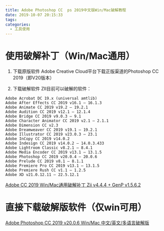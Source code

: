 ```yaml
---
title: Adobe Photoshop CC  ps 2019中文版Win/Mac破解教程
date: 2019-10-07 20:15:33
tags:
categories:
  - 工具使用
---
```


# 使用破解补丁（Win/Mac通用）

1. 下载原版软件
  Adobe Creative Cloud平台下载正版渠道的Photoshop CC 2019（即V20版本）
  
2. 下载破解软件
  ZII目前可以破解的软件：
```
Adobe Acrobat DC 19.x (universal amtlib)
Adobe After Effects CC 2019 v16.1 – 16.1.3
Adobe Animate CC 2019 v19.2 – 19.2.1
Adobe Audition CC 2019 v12.1 – 12.1.4
Adobe Bridge CC 2019 v9.0.3 – 9.1
Adobe Character Animator CC 2019 v2.1 – 2.1.1
Adobe Dimension CC v2.3
Adobe Dreamweaver CC 2019 v19.1 – 19.2.1
Adobe Illustrator CC 2019 v23.0.3 – 23.1
Adobe InCopy CC 2019 v14.0.2
Adobe Indesign CC 2019 v14.0.2 – 14.0.3.433
Adobe Lightroom Classic v8.2.1 – 8.4.1
Adobe Media Encoder CC 2019 v13.1 – 13.1.5
Adobe Photoshop CC 2019 v20.0.4 – 20.0.6
Adobe Prelude CC 2019 v8.1 – 8.1.1
Adobe Premiere Pro CC 2019 v13.1 – 13.1.5
Adobe Premiere Rush CC v1.1 – 1.2.5
Adobe XD v21.0.12.11 – 22.5.12.1
```
[Adobe CC 2019 Win/Mac通用破解补丁 Zii v4.4.4 + GenP v1.5.6.2](http://www.gfxcamp.com/zii-2019/)

# 直接下载破解版软件（仅win可用）
[Adobe Photoshop CC 2019 v20.0.6 Win/Mac 中文/英文/多语言破解版](http://www.gfxcamp.com/ps-cc-2019/)